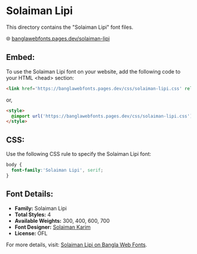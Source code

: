 # Solaiman Lipi

This directory contains the "Solaiman Lipi" font files.

🌐 [banglawebfonts.pages.dev/solaiman-lipi](https://banglawebfonts.pages.dev/solaiman-lipi/)

## Embed:
To use the Solaiman Lipi font on your website, add the following code to your HTML &lt;head&gt; section:
```html
<link href='https://banglawebfonts.pages.dev/css/solaiman-lipi.css' rel='stylesheet'>
```

or,
```html
<style>
  @import url('https://banglawebfonts.pages.dev/css/solaiman-lipi.css');
</style>
```

## CSS:
Use the following CSS rule to specify the Solaiman Lipi font:
```css
body {
  font-family:'Solaiman Lipi', serif;
}
```

## Font Details:
- **Family:** Solaiman Lipi
- **Total Styles:** 4
- **Available Weights:** 300, 400, 600, 700
- **Font Designer:** [Solaiman Karim](https://ekushey.org/designer/solaiman-karim/)
- **License:** OFL

For more details, visit: [Solaiman Lipi on Bangla Web Fonts](https://banglawebfonts.pages.dev/solaiman-lipi/#about).